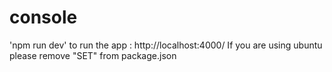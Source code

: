 # console
'npm run dev' to run the app : http://localhost:4000/ 
If you are using ubuntu please remove "SET" from package.json 
